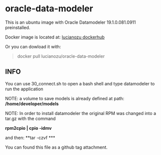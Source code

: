 # oracle-data-modeler 

This is an ubuntu image with Oracle Datamodeler 19.1.0.081.0911 preinstalled.

Docker image is located at:
[lucianozu dockerhub](https://hub.docker.com/r/lucianozu/oracle-data-modeler/)

Or you can dowload it with:

> docker pull lucianozu/oracle-data-modeler

## INFO
You can use 30_connect.sh to open a bash shell and type datamodeler to run the application


NOTE: a volume to save models is already defined at path: **/home/developer/models**

NOTE: In order to install datamodeler the original RPM was changed into a tar.gz with
the command

**rpm2cpio <rpmfile> | cpio -idmv**

and then:
**tar -czvf ***

You can found this file as a github tag attachment.

